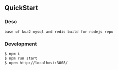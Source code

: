 ## QuickStart

### Desc

```
base of koa2 mysql and redis build for nodejs repo
```

### Development

```bash
$ npm i
$ npm run start
$ open http://localhost:3008/
```